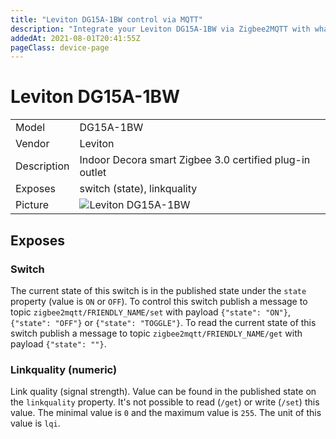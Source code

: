 ```yaml
---
title: "Leviton DG15A-1BW control via MQTT"
description: "Integrate your Leviton DG15A-1BW via Zigbee2MQTT with whatever smart home infrastructure you are using without the vendors bridge or gateway."
addedAt: 2021-08-01T20:41:55Z
pageClass: device-page
---
```


<!-- !!!! -->
<!-- ATTENTION: This file is auto-generated through docgen! -->
<!-- You can only edit the "## Notes"-Section till next h1 (#) or h2 heading (##). -->
<!-- Do NOT use h1 or h2 heading within "## Notes"-Section. -->
<!-- !!!! -->

# Leviton DG15A-1BW

|     |     |
|-----|-----|
| Model | DG15A-1BW  |
| Vendor  | Leviton  |
| Description | Indoor Decora smart Zigbee 3.0 certified plug-in outlet |
| Exposes | switch (state), linkquality |
| Picture | ![Leviton DG15A-1BW](https://www.zigbee2mqtt.io/images/devices/DG15A-1BW.jpg) |


<!-- Notes BEGIN: You can edit here. Add "## Notes" headline if not already present. -->



<!-- Notes END: Do not edit below this line -->


## Exposes

### Switch 
The current state of this switch is in the published state under the `state` property (value is `ON` or `OFF`).
To control this switch publish a message to topic `zigbee2mqtt/FRIENDLY_NAME/set` with payload `{"state": "ON"}`, `{"state": "OFF"}` or `{"state": "TOGGLE"}`.
To read the current state of this switch publish a message to topic `zigbee2mqtt/FRIENDLY_NAME/get` with payload `{"state": ""}`.

### Linkquality (numeric)
Link quality (signal strength).
Value can be found in the published state on the `linkquality` property.
It's not possible to read (`/get`) or write (`/set`) this value.
The minimal value is `0` and the maximum value is `255`.
The unit of this value is `lqi`.


